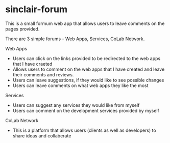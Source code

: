 # sinclair-forum

This is a small formum web app that allows users to leave comments on the pages provided.

There are 3 simple forums - Web Apps, Services, CoLab Network.

Web Apps
- Users can click on the links provided to be redirected to the web apps that I have craeted
- Allows users to comment on the web apps that I have created and leave their comments and reviews.
- Users can leave suggestions, if they would like to see possible changes
- Users can leave comments on what web apps they like the most

Services
- Users can suggest any services they would like from myself
- Users can comment on the development services provided by myself

CoLab Network
- This is a platform that allows users (clients as well as developers) to share ideas and collaberate

